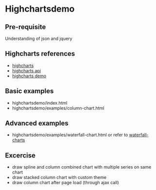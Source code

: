 Highchartsdemo
==========

Pre-requisite
-----------------
Understanding of json and jquery

Highcharts references
-----------------------------
* [highcharts](http://www.highcharts.com/)
* [highcharts api](http://www.highcharts.com/ref)
* [highcharts demo](http://www.highcharts.com/demo)

Basic examples
---------------------
* highchartsdemo/index.html
* highchartsdemo/examples/column-chart.html

Advanced examples
---------------------------
* highchartsdemo/examples/waterfall-chart.html or refer to [waterfall-charts](https://github.com/toamitkumar/waterfall-charts)

Excercise
-------------
* draw spline and column combined chart with multiple series on same chart
* draw stacked column chart with custom theme
* draw column chart after page load (through ajax call)
